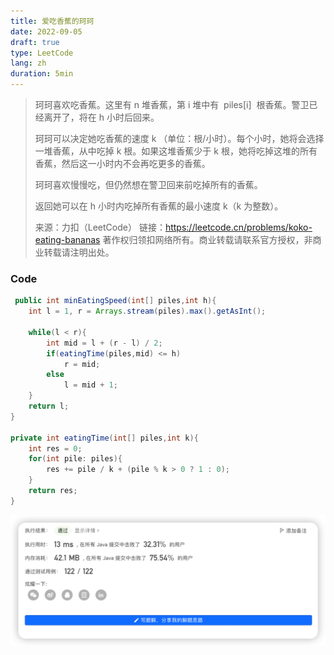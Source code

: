 ```yaml
---
title: 爱吃香蕉的珂珂
date: 2022-09-05
draft: true
type: LeetCode
lang: zh
duration: 5min
---
```


> 珂珂喜欢吃香蕉。这里有 n 堆香蕉，第 i 堆中有  piles[i]  根香蕉。警卫已经离开了，将在 h 小时后回来。
>
> 珂珂可以决定她吃香蕉的速度 k （单位：根/小时）。每个小时，她将会选择一堆香蕉，从中吃掉 k 根。如果这堆香蕉少于 k 根，她将吃掉这堆的所有香蕉，然后这一小时内不会再吃更多的香蕉。
>
> 珂珂喜欢慢慢吃，但仍然想在警卫回来前吃掉所有的香蕉。
>
> 返回她可以在 h 小时内吃掉所有香蕉的最小速度 k（k 为整数）。
>
> 来源：力扣（LeetCode）
> 链接：https://leetcode.cn/problems/koko-eating-bananas
> 著作权归领扣网络所有。商业转载请联系官方授权，非商业转载请注明出处。

### Code

```java
 public int minEatingSpeed(int[] piles,int h){
    int l = 1, r = Arrays.stream(piles).max().getAsInt();

    while(l < r){
        int mid = l + (r - l) / 2;
        if(eatingTime(piles,mid) <= h)
            r = mid;
        else
            l = mid + 1;
    }
    return l;
}

private int eatingTime(int[] piles,int k){
    int res = 0;
    for(int pile: piles){
        res += pile / k + (pile % k > 0 ? 1 : 0);
    }
    return res;
}
```

![Code](/public/images/leetcode/9-0.png)

